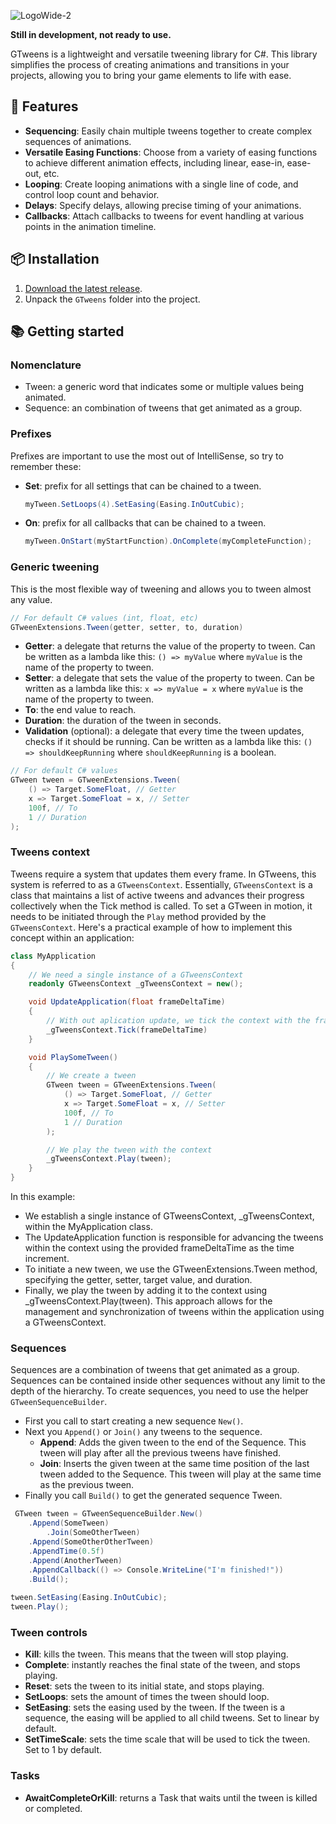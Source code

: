 ![LogoWide-2](https://github.com/Guillemsc/GTweens/assets/17142208/ffeede41-5f4a-456f-8cd1-b74e2a26710a)

**Still in development, not ready to use.**

GTweens is a lightweight and versatile tweening library for C#. 
This library simplifies the process of creating animations and transitions in your projects, allowing you to bring your game elements to life with ease.

## 🤜 Features
- **Sequencing**: Easily chain multiple tweens together to create complex sequences of animations.
- **Versatile Easing Functions**: Choose from a variety of easing functions to achieve different animation effects, including linear, ease-in, ease-out, etc.  
- **Looping**: Create looping animations with a single line of code, and control loop count and behavior.
- **Delays**: Specify delays, allowing precise timing of your animations.
- **Callbacks**: Attach callbacks to tweens for event handling at various points in the animation timeline.

## 📦 Installation
1. [Download the latest release](https://github.com/Guillemsc/GTweens/releases/latest).
2. Unpack the `GTweens` folder into the project.

## 📚 Getting started
### Nomenclature
- Tween: a generic word that indicates some or multiple values being animated.
- Sequence: an combination of tweens that get animated as a group.

### Prefixes
Prefixes are important to use the most out of IntelliSense, so try to remember these:
- **Set**: prefix for all settings that can be chained to a tween.
    ```csharp
    myTween.SetLoops(4).SetEasing(Easing.InOutCubic);
    ```
- **On**: prefix for all callbacks that can be chained to a tween.
    ```csharp
    myTween.OnStart(myStartFunction).OnComplete(myCompleteFunction);
    ```
 
### Generic tweening
This is the most flexible way of tweening and allows you to tween almost any value.
```csharp
// For default C# values (int, float, etc)
GTweenExtensions.Tween(getter, setter, to, duration)
```
- **Getter**: a delegate that returns the value of the property to tween. Can be written as a lambda like this: `() => myValue`
where `myValue` is the name of the property to tween.
- **Setter**: a delegate that sets the value of the property to tween. Can be written as a lambda like this: `x => myValue = x`
where `myValue` is the name of the property to tween.
- **To**: the end value to reach.
- **Duration**: the duration of the tween in seconds.
- **Validation** (optional): a delegate that every time the tween updates, checks if it should be running. Can be written as a lambda like this: `() => shouldKeepRunning`
where `shouldKeepRunning` is a boolean.
  
```csharp
// For default C# values
GTween tween = GTweenExtensions.Tween(
    () => Target.SomeFloat, // Getter
    x => Target.SomeFloat = x, // Setter
    100f, // To
    1 // Duration
);
```

### Tweens context
Tweens require a system that updates them every frame. In GTweens, this system is referred to as a `GTweensContext`. 
Essentially, `GTweensContext` is a class that maintains a list of active tweens and advances their progress collectively when the Tick method is called.
To set a GTween in motion, it needs to be initiated through the `Play` method provided by the `GTweensContext`. 
Here's a practical example of how to implement this concept within an application:
```csharp
class MyApplication
{
    // We need a single instance of a GTweensContext
    readonly GTweensContext _gTweensContext = new();

    void UpdateApplication(float frameDeltaTime)
    {
        // With out aplication update, we tick the context with the frame delta time
        _gTweensContext.Tick(frameDeltaTime)
    }

    void PlaySomeTween()
    {
        // We create a tween
        GTween tween = GTweenExtensions.Tween(
            () => Target.SomeFloat, // Getter
            x => Target.SomeFloat = x, // Setter
            100f, // To
            1 // Duration
        );

        // We play the tween with the context
        _gTweensContext.Play(tween);
    }
}
```
In this example:
- We establish a single instance of GTweensContext, _gTweensContext, within the MyApplication class.
- The UpdateApplication function is responsible for advancing the tweens within the context using the provided frameDeltaTime as the time increment.
- To initiate a new tween, we use the GTweenExtensions.Tween method, specifying the getter, setter, target value, and duration.
- Finally, we play the tween by adding it to the context using _gTweensContext.Play(tween).
This approach allows for the management and synchronization of tweens within the application using a GTweensContext.

### Sequences
Sequences are a combination of tweens that get animated as a group. 
Sequences can be contained inside other sequences without any limit to the depth of the hierarchy.
To create sequences, you need to use the helper `GTweenSequenceBuilder`.
- First you call to start creating a new sequence `New()`.
- Next you `Append()` or `Join()` any tweens to the sequence.
	- **Append**: Adds the given tween to the end of the Sequence. This tween will play after all the previous tweens have finished.
	- **Join**: Inserts the given tween at the same time position of the last tween added to the Sequence. This tween will play at the same time as the previous tween.
- Finally you call `Build()` to get the generated sequence Tween.
```csharp
 GTween tween = GTweenSequenceBuilder.New()
    .Append(SomeTween)
        .Join(SomeOtherTween)
    .Append(SomeOtherOtherTween)
    .AppendTime(0.5f)
    .Append(AnotherTween)
    .AppendCallback(() => Console.WriteLine("I'm finished!"))
    .Build();
        
tween.SetEasing(Easing.InOutCubic);
tween.Play();
```

### Tween controls
- **Kill**: kills the tween. This means that the tween will stop playing.
- **Complete**: instantly reaches the final state of the tween, and stops playing.
- **Reset**: sets the tween to its initial state, and stops playing.
- **SetLoops**: sets the amount of times the tween should loop.
- **SetEasing**: sets the easing used by the tween. If the tween is a sequence, the easing will be applied to all child tweens. Set to linear by default.
- **SetTimeScale**: sets the time scale that will be used to tick the tween. Set to 1 by default.

### Tasks
- **AwaitCompleteOrKill**: returns a Task that waits until the tween is killed or completed.
